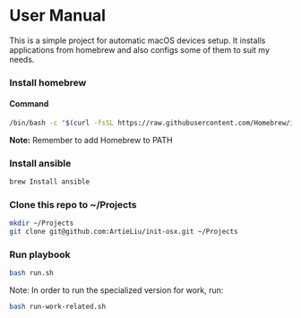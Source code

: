 # User Manual
This is a simple project for automatic macOS devices setup. It installs applications from homebrew and also configs some of them to suit my needs.

[//]: # (### Install xcode)

[//]: # (```bash)

[//]: # (xcode-select --Install)

[//]: # (```)

[//]: # ()
[//]: # (```bash)

[//]: # (sudo xcodebuild -license accept)

[//]: # (```)

[//]: # ()

### Install homebrew
#### Command
```bash
/bin/bash -c "$(curl -fsSL https://raw.githubusercontent.com/Homebrew/install/HEAD/install.sh)"
```
**Note:** Remember to add Homebrew to PATH

### Install ansible
```bash
brew Install ansible
```

### Clone this repo to ~/Projects
```bash
mkdir ~/Projects
git clone git@github.com:ArtieLiu/init-osx.git ~/Projects
```

### Run playbook
```bash
bash run.sh
```

Note: In order to run the specialized version for work, run:
```bash
bash run-work-related.sh
```
